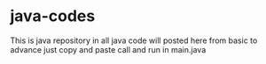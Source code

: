 # java-codes
This is java repository in all java code will posted here from basic to advance just copy and paste call and run in main.java

